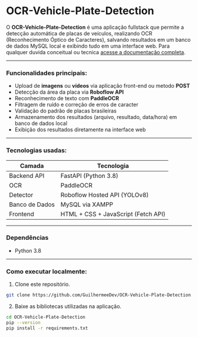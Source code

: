 # OCR-Vehicle-Plate-Detection
O **OCR-Vehicle-Plate-Detection** é uma aplicação fullstack que permite a detecção automática de placas de veículos, realizando OCR (Reconhecimento Óptico de Caracteres), salvando resultados em um banco de dados MySQL local e exibindo tudo em uma interface web. Para qualquer duvida conceitual ou tecnica [acesse a documentação completa](./docs/documentacao.md). 

---
### Funcionalidades principais:

- Upload de **imagens** ou **vídeos** via aplicação front-end ou metodo **POST**  
- Detecção da área da placa via **Roboflow API**
- Reconhecimento de texto com **PaddleOCR**  
- Filtragem de ruído e correção de erros de caracter
- Validação do padrão de placas brasileiras
- Armazenamento dos resultados (arquivo, resultado, data/hora) em banco de dados local
- Exibição dos resultados diretamente na interface web
---

### Tecnologias usadas:

| Camada        | Tecnologia                          |
|---------------|-------------------------------------|
| Backend API   | FastAPI (Python 3.8)                |
| OCR           | PaddleOCR                           |
| Detector      | Roboflow Hosted API (YOLOv8)        |
| Banco de Dados| MySQL via XAMPP                     |
| Frontend      | HTML + CSS + JavaScript (Fetch API) |

---
### Dependências
- Python 3.8
---

### Como executar localmente:

1.  Clone este repositório.  
```bash
git clone https://github.com/GuilhermeeDev/OCR-Vehicle-Plate-Detection.git
```

2.  Baixe as bibliotecas utilizadas na aplicação.
```bash
cd OCR-Vehicle-Plate-Detection
pip --version
pip install -r requirements.txt
```

